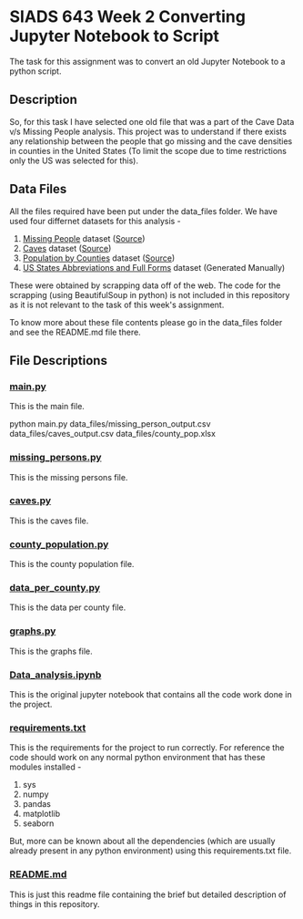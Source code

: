 # **SIADS 643 Week 2 Converting Jupyter Notebook to Script**
The task for this assignment was to convert an old Jupyter Notebook to a python script.

## Description
 So, for this task I have selected one old file that was a part of the Cave Data v/s Missing People analysis. This project was to understand if there exists any relationship between the people that go missing and the cave densities in counties in the United States (To limit the scope due to time restrictions only the US was selected for this).

## Data Files
All the files required have been put under the data_files folder. We have used four differnet datasets for this analysis - 

1. [Missing People](data_files/missing_person_output.csv) dataset ([Source](https://www.namus.gov/MissingPersons/Search#/results))
2. [Caves](data_files/caves_output.csv) dataset ([Source](https://cave-exploring.com/index.php/long-and-deep-caves-of-the-world/usa-long-caves-by-state/))
3. [Population by Counties](data_files/county_pop.xlsx) dataset ([Source](https://www2.census.gov/programs-surveys/popest/tables/2020-2023/counties/totals/co-est2023-pop.xlsx))
4. [US States Abbreviations and Full Forms](data_files/us_states.csv) dataset (Generated Manually)

These were obtained by scrapping data off of the web. The code for the scrapping (using BeautifulSoup in python) is not included in this repository as it is not relevant to the task of this week's assignment.

To know more about these file contents please go in the data_files folder and see the README.md file there. 

## File Descriptions
### [main.py](main.py)
This is the main file.

python main.py data_files/missing_person_output.csv data_files/caves_output.csv data_files/county_pop.xlsx

### [missing_persons.py](missing_persons.py)
This is the missing persons file.

### [caves.py](caves.py)
This is the caves file.

### [county_population.py](county_population.py)
This is the county population file.

### [data_per_county.py](data_per_county.py)
This is the data per county file.

### [graphs.py](graphs.py)
This is the graphs file.

### [Data_analysis.ipynb](Data_analysis.ipynb)
This is the original jupyter notebook that contains all the code work done in the project.

### [requirements.txt](requirements.txt)
This is the requirements for the project to run correctly. For reference the code should work on any normal python environment that has these modules installed - 
1. sys
2. numpy
3. pandas
4. matplotlib
5. seaborn

But, more can be known about all the dependencies (which are usually already present in any python environment) using this requirements.txt file.

### [README.md](README.md)
This is just this readme file containing the brief but detailed description of things in this repository.
